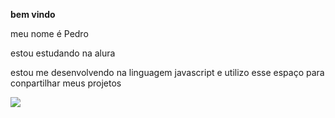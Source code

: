 **bem vindo**

meu nome é Pedro

estou estudando na alura

estou me desenvolvendo na linguagem  javascript e utilizo esse espaço para conpartilhar meus projetos

![](https://media1.tenor.com/m/Qah-WbLsIPsAAAAC/loveyou-hello.gif)
